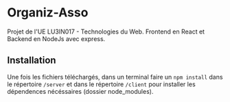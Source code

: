 # Organiz-Asso

Projet de l'UE LU3IN017 - Technologies du Web. Frontend en React et Backend en NodeJs avec express.

## Installation

Une fois les fichiers téléchargés, dans un terminal faire un <code>npm install</code> dans le répertoire <code>/server</code> et dans le répertoire <code>/client</code> pour installer les dépendences nécéssaires (dossier node_modules).

